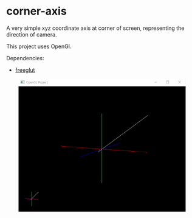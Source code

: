 # corner-axis
A very simple xyz coordinate axis at corner of screen, representing the direction of camera.

This project uses OpenGl.

Dependencies:
- [freeglut](http://freeglut.sourceforge.net/)

<p align='center'>  
  <img src='screenshot.png' width='440'/>
</p>
